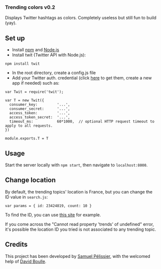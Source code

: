 ### Trending colors v0.2 ###

Displays Twitter hashtags as colors. Completely useless but still fun to build (yay).

## Set up ##
+ Install [npm](https://www.npmjs.com/) and [Node.js](https://nodejs.org/)
+ Install twit (Twitter API with Node.js):
```
npm install twit
```
+ In the root directory, create a config.js file
+ Add your Twitter auth. credential (click [here](https://apps.twitter.com/) to get them, create a new app if needed) such as:
```
var Twit = require('twit');

var T = new Twit({
  consumer_key:         '...',
  consumer_secret:      '...',
  access_token:         '...',
  access_token_secret:  '...',
  timeout_ms:           60*1000,  // optional HTTP request timeout to apply to all requests.
})

module.exports.T = T
```

## Usage ##
Start the server locally with `npm start`, then navigate to `localhost:8000`.

## Change location ##
By default, the trending topics' location is France, but you can change the ID value in `search.js`:
```
var params = { id: 23424819, count: 10 }
```
To find the ID, you can use [this site](http://woeid.rosselliot.co.nz/lookup) for example.

If you come across the "Cannot read property 'trends' of undefined" error, it's possible the location ID you tried is not associated to any trending topic.

## Credits ##
This project has been developed by [Samuel Pélissier](https://twitter.com/sampelissier), with the welcomed help of [David Boulle](http://www.davidboulle.fr/).
